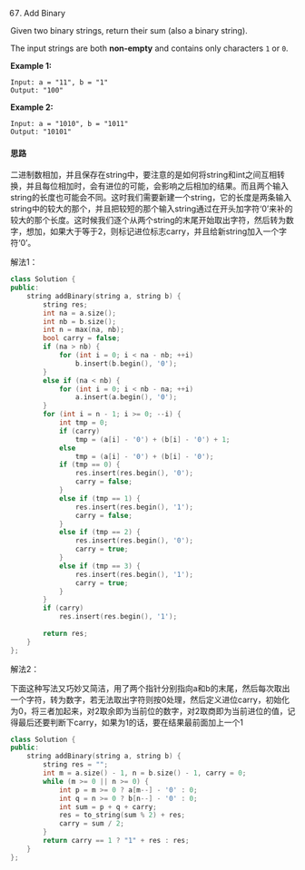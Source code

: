 67. Add Binary

Given two binary strings, return their sum (also a binary string).

The input strings are both **non-empty** and contains only characters `1` or `0`.

**Example 1:**

```
Input: a = "11", b = "1"
Output: "100"
```

**Example 2:**

```
Input: a = "1010", b = "1011"
Output: "10101"
```

#### 思路

二进制数相加，并且保存在string中，要注意的是如何将string和int之间互相转换，并且每位相加时，会有进位的可能，会影响之后相加的结果。而且两个输入string的长度也可能会不同。这时我们需要新建一个string，它的长度是两条输入string中的较大的那个，并且把较短的那个输入string通过在开头加字符‘0’来补的较大的那个长度。这时候我们逐个从两个string的末尾开始取出字符，然后转为数字，想加，如果大于等于2，则标记进位标志carry，并且给新string加入一个字符‘0’。



解法1：

```c++
class Solution {
public:
    string addBinary(string a, string b) {
        string res;
        int na = a.size();
        int nb = b.size();
        int n = max(na, nb);
        bool carry = false;
        if (na > nb) {
            for (int i = 0; i < na - nb; ++i)
                b.insert(b.begin(), '0');
        }
        else if (na < nb) {
            for (int i = 0; i < nb - na; ++i)
                a.insert(a.begin(), '0');
        }
        for (int i = n - 1; i >= 0; --i) {
            int tmp = 0;
            if (carry)
                tmp = (a[i] - '0') + (b[i] - '0') + 1;
            else 
                tmp = (a[i] - '0') + (b[i] - '0');
            if (tmp == 0) {
                res.insert(res.begin(), '0');
                carry = false;
            }
            else if (tmp == 1) {
                res.insert(res.begin(), '1');
                carry = false;
            }
            else if (tmp == 2) {
                res.insert(res.begin(), '0');
                carry = true;
            }
            else if (tmp == 3) {
                res.insert(res.begin(), '1');
                carry = true;
            }
        }
        if (carry)
            res.insert(res.begin(), '1');
        
        return res;
    }
};
```



解法2：

下面这种写法又巧妙又简洁，用了两个指针分别指向a和b的末尾，然后每次取出一个字符，转为数字，若无法取出字符则按0处理，然后定义进位carry，初始化为0，将三者加起来，对2取余即为当前位的数字，对2取商即为当前进位的值，记得最后还要判断下carry，如果为1的话，要在结果最前面加上一个1

```c++
class Solution {
public:
    string addBinary(string a, string b) {
        string res = "";
        int m = a.size() - 1, n = b.size() - 1, carry = 0;
        while (m >= 0 || n >= 0) {
            int p = m >= 0 ? a[m--] - '0' : 0;
            int q = n >= 0 ? b[n--] - '0' : 0;
            int sum = p + q + carry;
            res = to_string(sum % 2) + res;
            carry = sum / 2;
        }
        return carry == 1 ? "1" + res : res;
    }
};
```



